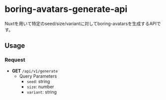 # boring-avatars-generate-api
Nuxtを用いて特定のseed/size/variantに対してboring-avatarsを生成するAPIです。  

## Usage
### Request
- **GET** `/api/v1/generate`  
    - Query Parameters
        - `seed`: string
        - `size`: number
        - `variant`: string
